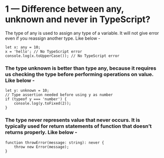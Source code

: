 # 1 — Difference between any, unknown and never in TypeScript?

The type of any is used to assign any type of a variable. It will not give error even if you reassign another type. Like below -

```
let x: any = 10;
x = 'hello'; // No TypeScript error
console.log(x.toUpperCase()); // No TypeScript error
```

### The type unknown is better than type any, because it requires us checking the type before performing operations on value. Like below -

```
let y: unknown = 10;
// Type assertion needed before using y as number
if (typeof y === 'number') {
    console.log(y.toFixed(2));
}
```

### The type never represents value that never occurs. It is typically used for return statements of function that doesn’t returns properly. Like below -

```
function throwError(message: string): never {
    throw new Error(message);
}
```
